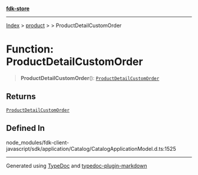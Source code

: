 [**fdk-store**](../../../README.md)
***

[Index](../../../API.md) > [product](../../README.md) > [<internal>](../README.md) > ProductDetailCustomOrder

# Function: ProductDetailCustomOrder

> **ProductDetailCustomOrder**(): [`ProductDetailCustomOrder`](../type-aliases/type-alias.ProductDetailCustomOrder.md)

## Returns

[`ProductDetailCustomOrder`](../type-aliases/type-alias.ProductDetailCustomOrder.md)

## Defined In

node\_modules/fdk-client-javascript/sdk/application/Catalog/CatalogApplicationModel.d.ts:1525

***
Generated using [TypeDoc](https://typedoc.org/) and [typedoc-plugin-markdown](https://www.npmjs.com/package/typedoc-plugin-markdown)
